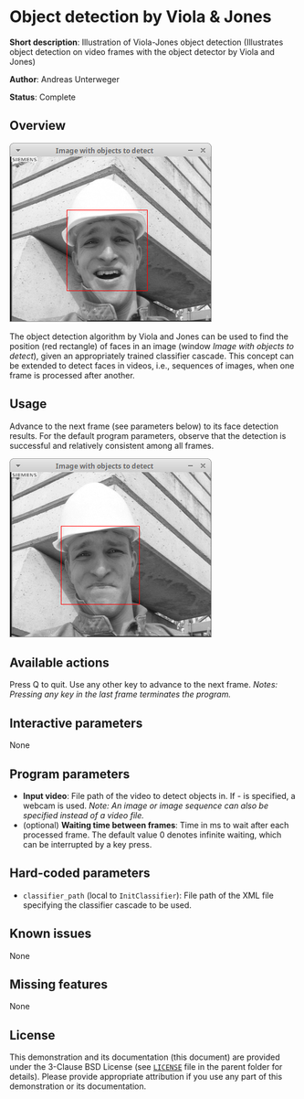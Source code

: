 Object detection by Viola & Jones
=================================

**Short description**: Illustration of Viola-Jones object detection (Illustrates object detection on video frames with the object detector by Viola and Jones)

**Author**: Andreas Unterweger

**Status**: Complete

Overview
--------

![Screenshot](../screenshots/viola_jones.png)

The object detection algorithm by Viola and Jones can be used to find the position (red rectangle) of faces in an image (window *Image with objects to detect*), given an appropriately trained classifier cascade. This concept can be extended to detect faces in videos, i.e., sequences of images, when one frame is processed after another.

Usage
-----

Advance to the next frame (see parameters below) to its face detection results. For the default program parameters, observe that the detection is successful and relatively consistent among all frames.

![Screenshot after advancing to the tenth frame](../screenshots/viola_jones_10.png)

Available actions
-----------------

Press Q to quit. Use any other key to advance to the next frame. *Notes: Pressing any key in the last frame terminates the program.*

Interactive parameters
----------------------

None

Program parameters
------------------

* **Input video**: File path of the video to detect objects in. If *-* is specified, a webcam is used. *Note: An image or image sequence can also be specified instead of a video file.*
* (optional) **Waiting time between frames**: Time in ms to wait after each processed frame. The default value 0 denotes infinite waiting, which can be interrupted by a key press.

Hard-coded parameters
---------------------

* `classifier_path` (local to `InitClassifier`): File path of the XML file specifying the classifier cascade to be used.

Known issues
------------

None

Missing features
----------------

None

License
-------

This demonstration and its documentation (this document) are provided under the 3-Clause BSD License (see [`LICENSE`](../LICENSE) file in the parent folder for details). Please provide appropriate attribution if you use any part of this demonstration or its documentation.

